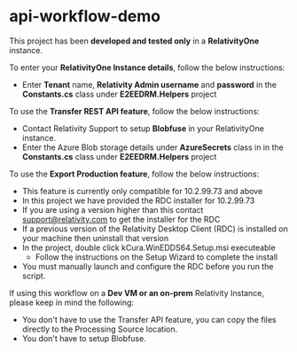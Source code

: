 # api-workflow-demo

This project has been **developed and tested only** in a **RelativityOne** instance. 


To enter your **RelativityOne Instance details**, follow the below instructions:
- Enter **Tenant** name, **Relativity Admin username** and **password** in the **Constants.cs** class under **E2EEDRM.Helpers** project
  
To use the **Transfer REST API feature**, follow the below instructions:
- Contact Relativity Support to setup **Blobfuse** in your RelativityOne instance. 
- Enter the Azure Blob storage details under **AzureSecrets** class in in the **Constants.cs** class under **E2EEDRM.Helpers** project

To use the **Export Production feature**, follow the below instructions: 
- This feature is currently only compatible for 10.2.99.73 and above
- In this project we have provided the RDC installer for 10.2.99.73
- If you are using a version higher than this contact support@relativity.com to get the installer for the RDC
- If a previous version of the Relativity Desktop Client (RDC) is installed on your machine then uninstall that version
- In the project, double click kCura.WinEDDS64.Setup.msi executeable
    - Follow the instructions on the Setup Wizard to complete the install
- You must manually launch and configure the RDC before you run the script.

If using this workflow on a **Dev VM or an on-prem** Relativity Instance, please keep in mind the following:
- You don't have to use the Transfer API feature, you can copy the files directly to the Processing Source location.
- You don't have to setup Blobfuse.



